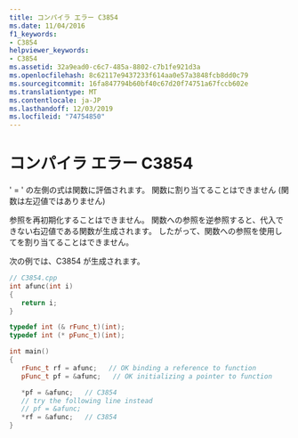 ```yaml
---
title: コンパイラ エラー C3854
ms.date: 11/04/2016
f1_keywords:
- C3854
helpviewer_keywords:
- C3854
ms.assetid: 32a9ead0-c6c7-485a-8802-c7b1fe921d3a
ms.openlocfilehash: 8c62117e9437233f614aa0e57a3848fcb8dd0c79
ms.sourcegitcommit: 16fa847794b60bf40c67d20f74751a67fccb602e
ms.translationtype: MT
ms.contentlocale: ja-JP
ms.lasthandoff: 12/03/2019
ms.locfileid: "74754850"
---
```

# <a name="compiler-error-c3854"></a>コンパイラ エラー C3854

' = ' の左側の式は関数に評価されます。 関数に割り当てることはできません (関数は左辺値ではありません)

参照を再初期化することはできません。 関数への参照を逆参照すると、代入できない右辺値である関数が生成されます。 したがって、関数への参照を使用してを割り当てることはできません。

次の例では、C3854 が生成されます。

```cpp
// C3854.cpp
int afunc(int i)
{
   return i;
}

typedef int (& rFunc_t)(int);
typedef int (* pFunc_t)(int);

int main()
{
   rFunc_t rf = afunc;   // OK binding a reference to function
   pFunc_t pf = &afunc;   // OK initializing a pointer to function

   *pf = &afunc;   // C3854
   // try the following line instead
   // pf = &afunc;
   *rf = &afunc;   // C3854
}
```
